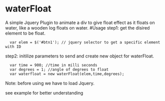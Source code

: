 # waterFloat
A simple Jquery Plugin to animate a div to give float effect as it floats on water, like a wooden log floats on water.
#Usage
step1: get the disired element to be float.
    
      var elem = $('#btn1'); // jquery selector to get a specific element with ID
      
step2: initilize parameters to send and create new object for waterFloat.

      var time = 900; //time in milli seconds
      var degrees = 1; //angle of degrees to float
      var waterfloat = new waterFloat(elem,time,degrees);
      
Note: before using we have to load Jquery.

see example for better understanding
    

